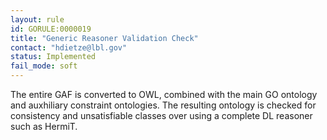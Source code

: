```yaml
---
layout: rule
id: GORULE:0000019
title: "Generic Reasoner Validation Check"
contact: "hdietze@lbl.gov"
status: Implemented
fail_mode: soft
---
```

The entire GAF is converted to OWL, combined with the main GO ontology
and auxhiliary constraint ontologies. The resulting ontology is checked
for consistency and unsatisfiable classes over using a complete DL
reasoner such as HermiT.
